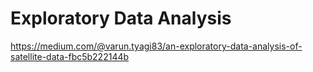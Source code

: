 # Exploratory Data Analysis
https://medium.com/@varun.tyagi83/an-exploratory-data-analysis-of-satellite-data-fbc5b222144b
